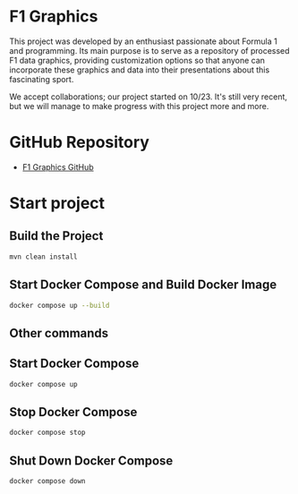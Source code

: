# F1 Graphics
This project was developed by an enthusiast passionate about Formula 1 and programming. Its main purpose is to serve as a repository of processed F1 data graphics, providing customization options so that anyone can incorporate these graphics and data into their presentations about this fascinating sport.

We accept collaborations; our project started on 10/23. It's still very recent, but we will manage to make progress with this project more and more.

# GitHub Repository
- [F1 Graphics GitHub](https://github.com/torresvictor100/f1)

# Start project

## Build the Project
```sh
mvn clean install
```
## Start Docker Compose and Build Docker Image
```sh
docker compose up --build
```

## Other commands

## Start Docker Compose
```sh
docker compose up
```
## Stop Docker Compose
```sh
docker compose stop
```
## Shut Down Docker Compose
```sh
docker compose down
```


